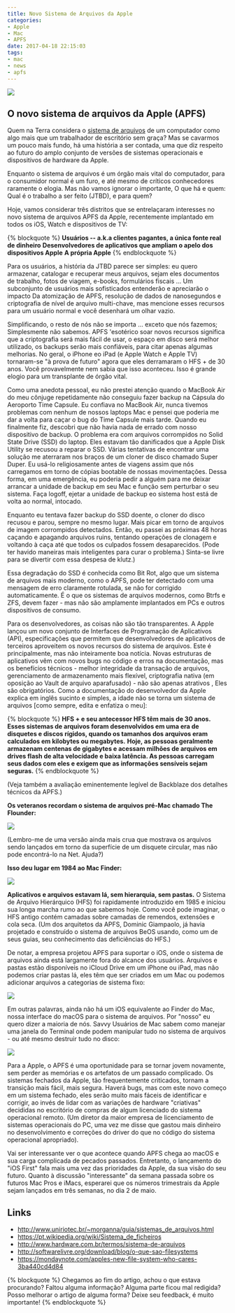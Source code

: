 ```yaml
---
title: Novo Sistema de Arquivos da Apple
categories:
- Apple
- Mac
- APFS
date: 2017-04-18 22:15:03
tags:
- mac
- news
- apfs
---
```


![](/images/apfs.png)


## O novo sistema de arquivos da Apple (APFS)

Quem na Terra considera o [sistema de arquivos](http://www.hardware.com.br/termos/sistema-de-arquivos) de um computador como algo mais que um trabalhador de escritório sem graça? Mas se cavarmos um pouco mais fundo, há uma história a ser contada, uma que diz respeito ao futuro do amplo conjunto de versões de sistemas operacionais e dispositivos de hardware da Apple.

Enquanto o sistema de arquivos é um órgão mais vital do computador, para o consumidor normal é um furo, e até mesmo de críticos conhecedores raramente o elogia. Mas não vamos ignorar o importante, O que há e quem: Qual é o trabalho a ser feito (JTBD), e para quem?
<!-- more -->

Hoje, vamos considerar três distritos que se entrelaçaram interesses no novo sistema de arquivos APFS da Apple, recentemente implantado em todos os iOS, Watch e dispositivos de TV:

{% blockquote %}
**Usuários -- a.k.a clientes pagantes, a única fonte real de dinheiro**
**Desenvolvedores de aplicativos que ampliam o apelo dos dispositivos Apple**
**A própria Apple**
{% endblockquote %}

Para os usuários, a história da JTBD parece ser simples: eu quero armazenar, catalogar e recuperar meus arquivos, sejam eles documentos de trabalho, fotos de viagem, e-books, formulários fiscais ... Um subconjunto de usuários mais sofisticados entenderão e apreciarão o impacto Da atomização de APFS, resolução de dados de nanosegundos e criptografia de nível de arquivo multi-chave, mas mencione esses recursos para um usuário normal e você desenhará um olhar vazio.

Simplificando, o resto de nós não se importa ... exceto que nós fazemos; Simplesmente não sabemos. APFS 'esotérico soar novos recursos significa que a criptografia será mais fácil de usar, o espaço em disco será melhor utilizado, os backups serão mais confiáveis, para citar apenas algumas melhorias. No geral, o iPhone eo iPad (e Apple Watch e Apple TV) tornaram-se "à prova de futuro" agora que eles derramaram o HFS + de 30 anos. Você provavelmente nem sabia que isso aconteceu. Isso é grande elogio para um transplante de órgão vital.

 Como uma anedota pessoal, eu não prestei atenção quando o MacBook Air do meu cônjuge repetidamente não conseguiu fazer backup na Cápsula do Aeroporto Time Capsule. Eu confiava no MacBook Air, nunca tivemos problemas com nenhum de nossos laptops Mac e pensei que poderia me dar a volta para caçar o bug do Time Capsule mais tarde. Quando eu finalmente fiz, descobri que não havia nada de errado com nosso dispositivo de backup. O problema era com arquivos corrompidos no Solid State Drive (SSD) do laptop. Eles estavam tão danificados que a Apple Disk Utility se recusou a reparar o SSD. Várias tentativas de encontrar uma solução me aterraram nos braços de um cloner de disco chamado Super Duper. Eu usá-lo religiosamente antes de viagens assim que nós carregamos em torno de cópias bootable de nossas movimentações. Dessa forma, em uma emergência, eu poderia pedir a alguém para me deixar arrancar a unidade de backup em seu Mac e função sem perturbar o seu sistema. Faça logoff, ejetar a unidade de backup eo sistema host está de volta ao normal, intocado.

Enquanto eu tentava fazer backup do SSD doente, o cloner do disco recusou e parou, sempre no mesmo lugar. Mais picar em torno de arquivos de imagem corrompidos detectados. Então, eu passei as próximas 48 horas caçando e apagando arquivos ruins, tentando operações de clonagem e voltando à caça até que todos os culpados fossem desaparecidos. (Pode ter havido maneiras mais inteligentes para curar o problema.) Sinta-se livre para se divertir com essa despesa de klutz.)

Essa degradação do SSD é conhecida como Bit Rot, algo que um sistema de arquivos mais moderno, como o APFS, pode ter detectado com uma mensagem de erro claramente rotulada, se não for corrigido automaticamente. É o que os sistemas de arquivos modernos, como Btrfs e ZFS, devem fazer - mas não são amplamente implantados em PCs e outros dispositivos de consumo.

Para os desenvolvedores, as coisas não são tão transparentes. A Apple lançou um novo conjunto de Interfaces de Programação de Aplicativos (API), especificações que permitem que desenvolvedores de aplicativos de terceiros aproveitem os novos recursos do sistema de arquivos. Este é principalmente, mas não inteiramente boa notícia. Novas estruturas de aplicativos vêm com novos bugs no código e erros na documentação, mas os benefícios técnicos - melhor integridade da transação de arquivos, gerenciamento de armazenamento mais flexível, criptografia nativa (em oposição ao Vault de arquivo aparafusado) - não são apenas atrativos , Eles são obrigatórios. Como a documentação do desenvolvedor da Apple explica em inglês sucinto e simples, a idade não se torna um sistema de arquivos [como sempre, edita e enfatiza o meu]:


{% blockquote %}
**HFS + e seu antecessor HFS têm mais de 30 anos. Esses sistemas de arquivos foram desenvolvidos em uma era de disquetes e discos rígidos, quando os tamanhos dos arquivos eram calculados em kilobytes ou megabytes.**
**Hoje, as pessoas geralmente armazenam centenas de gigabytes e acessam milhões de arquivos em drives flash de alta velocidade e baixa latência. As pessoas carregam seus dados com eles e exigem que as informações sensíveis sejam seguras.**
{% endblockquote %}

(Veja também a avaliação eminentemente legível de Backblaze dos detalhes técnicos da APFS.)

**Os veteranos recordam o sistema de arquivos pré-Mac chamado The Flounder:**

![](https://cdn-images-1.medium.com/max/800/1*Ps2CCICv9qHMBhdpvBjEdQ.png)

(Lembro-me de uma versão ainda mais crua que mostrava os arquivos sendo lançados em torno da superfície de um disquete circular, mas não pode encontrá-lo na Net. Ajuda?)

**Isso deu lugar em 1984 ao Mac Finder:**

![](https://cdn-images-1.medium.com/max/800/1*-6_DNx67bpDzmcOOiZwshQ.png)

**Aplicativos e arquivos estavam lá, sem hierarquia, sem pastas.**
O Sistema de Arquivo Hierárquico (HFS) foi rapidamente introduzido em 1985 e iniciou sua longa marcha rumo ao que sabemos hoje. Como você pode imaginar, o HFS antigo contém camadas sobre camadas de remendos, extensões e cola seca. (Um dos arquitetos da APFS, Dominic Giampaolo, já havia projetado e construído o sistema de arquivos BeOS usando, como um de seus guias, seu conhecimento das deficiências do HFS.)

De notar, a empresa projetou APFS para suportar o iOS, onde o sistema de arquivos ainda está largamente fora do alcance dos usuários. Arquivos e pastas estão disponíveis no iCloud Drive em um iPhone ou iPad, mas não podemos criar pastas lá, eles têm que ser criados em um Mac ou podemos adicionar arquivos a categorias de sistema fixo:

![](https://cdn-images-1.medium.com/max/800/1*pYZ0grw4pM9UnF2O1TAsMg.png)

Em outras palavras, ainda não há um iOS equivalente ao Finder do Mac, nossa interface do macOS para o sistema de arquivos. Por "nosso" eu quero dizer a maioria de nós. Savvy Usuários de Mac sabem como manejar uma janela do Terminal onde podem manipular tudo no sistema de arquivos - ou até mesmo destruir tudo no disco:

![](https://cdn-images-1.medium.com/max/800/1*G_W4e9IO3259AVixRL9Avw.png)

Para a Apple, o APFS é uma oportunidade para se tornar jovem novamente, sem perder as memórias e os artefatos de um passado complicado. Os sistemas fechados da Apple, tão frequentemente criticados, tornam a transição mais fácil, mais segura. Haverá bugs, mas com este novo começo em um sistema fechado, eles serão muito mais fáceis de identificar e corrigir, ao invés de lidar com as variações de hardware "criativas" decididas no escritório de compras de algum licenciado do sistema operacional remoto. (Um diretor da maior empresa de licenciamento de sistemas operacionais do PC, uma vez me disse que gastou mais dinheiro no desenvolvimento e correções do driver do que no código do sistema operacional apropriado).

Vai ser interessante ver o que acontece quando APFS chega ao macOS e sua carga complicada de pecados passados. Entretanto, o lançamento do "iOS First" fala mais uma vez das prioridades da Apple, da sua visão do seu futuro. Quanto à discussão "interessante" da semana passada sobre os futuros Mac Pros e iMacs, esperarei que os números trimestrais da Apple sejam lançados em três semanas, no dia 2 de maio.

## Links

  
  * http://www.uniriotec.br/~morganna/guia/sistemas_de_arquivos.html
  * https://pt.wikipedia.org/wiki/Sistema_de_ficheiros
  * http://www.hardware.com.br/termos/sistema-de-arquivos
  * http://softwarelivre.org/download/blog/o-que-sao-filesystems
  * https://mondaynote.com/apples-new-file-system-who-cares-3ba440cd4d84



{% blockquote %}
Chegamos ao fim do artigo, achou o que estava procurando?
Faltou alguma informação?
Alguma parte ficou mal redigida?
Posso melhorar o artigo de alguma forma? Deixe seu feedback, é muito importante!
{% endblockquote %}